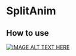# SplitAnim

## How to use  
[![IMAGE ALT TEXT HERE](https://img.youtube.com/vi/ScMzIvxBSi4/0.jpg)](https://www.youtube.com/watch?v=ScMzIvxBSi4)
